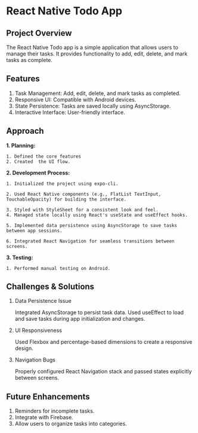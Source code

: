 React Native Todo App
=========================

Project Overview
----------------
The React Native Todo app is a simple application that allows users to manage their tasks. It provides functionality to add, edit, delete, and mark tasks as complete.

Features
--------
1.	Task Management: Add, edit, delete, and mark tasks as completed.
2.	Responsive UI: Compatible with Android devices.
3.	State Persistence: Tasks are saved locally using AsyncStorage.
4.	Interactive Interface: User-friendly interface.

Approach
----------
**1.	Planning:**

    1. Defined the core features
    2. Created  the UI flow.

**2.	Development Process:**

    1. Initialized the project using expo-cli.

    2. Used React Native components (e.g., FlatList TextInput, TouchableOpacity) for building the interface.

    3. Styled with StyleSheet for a consistent look and feel.
    4. Managed state locally using React's useState and useEffect hooks.

    5. Implemented data persistence using AsyncStorage to save tasks between app sessions.

    6. Integrated React Navigation for seamless transitions between screens.

**3. Testing:**

    1. Performed manual testing on Android.

Challenges & Solutions
---------------------
1.	Data Persistence Issue

    Integrated AsyncStorage to persist task data. Used useEffect to load and save tasks during app initialization and changes.

2.	UI Responsiveness

    Used Flexbox and percentage-based dimensions to create a responsive design.

3.  Navigation Bugs

    Properly configured React Navigation stack and passed states explicitly between screens.

Future Enhancements
--------------------
1. Reminders for incomplete tasks.
2. Integrate with Firebase.
3. Allow users to organize tasks into categories.
